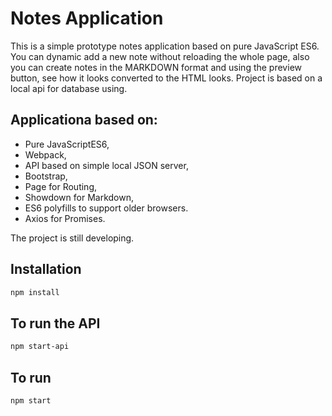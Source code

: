# Notes Application
This is a simple prototype notes application based on pure JavaScript ES6. You can dynamic add a new note without reloading the whole page, also you can create notes in the MARKDOWN format and using the preview button, see how it looks converted to the HTML looks. Project is based on a local api for database using.

## Applicationa based on:

* Pure JavaScriptES6,
* Webpack,
* API based on simple local JSON server,
* Bootstrap,
* Page for Routing,
* Showdown for Markdown,
* ES6 polyfills to support older browsers.
* Axios for Promises.

The project is still developing.

## Installation

```bash
npm install
```
## To run the API

```bash
npm start-api
```
## To run

```bash
npm start
```
